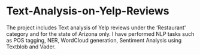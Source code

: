 # Text-Analysis-on-Yelp-Reviews
The project includes Text analysis of Yelp reviews under the ‘Restaurant’ category and for the state of Arizona only. I have performed NLP tasks such as POS tagging, NER, WordCloud generation, Sentiment Analysis using Textblob and Vader.
